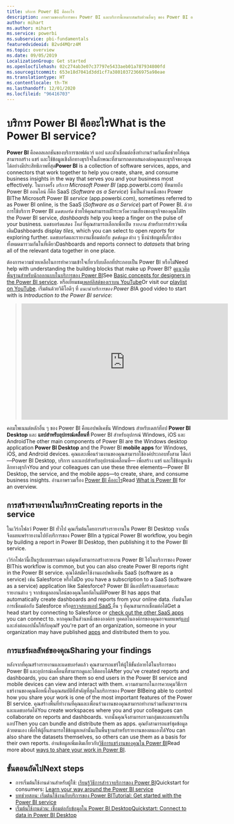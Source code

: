 ```yaml
---
title: บริการ Power BI คืออะไร
description: ภาพรวมของบริการของ Power BI และบริการนี้่เหมาะสมกับส่วนอื่นๆ ของ Power BI อย่างไร
author: mihart
ms.author: mihart
ms.service: powerbi
ms.subservice: pbi-fundamentals
featuredvideoid: B2vd4MQrz4M
ms.topic: overview
ms.date: 09/05/2019
LocalizationGroup: Get started
ms.openlocfilehash: 02c274ab3e07c37797e5433aeb01a787934800fd
ms.sourcegitcommit: 653e18d7041d3dd1cf7a38010372366975a98eae
ms.translationtype: HT
ms.contentlocale: th-TH
ms.lasthandoff: 12/01/2020
ms.locfileid: "96416703"
---
```

# <a name="what-is-the-power-bi-service"></a><span data-ttu-id="61431-103">บริการ Power BI คืออะไร</span><span class="sxs-lookup"><span data-stu-id="61431-103">What is the Power BI service?</span></span>
<span data-ttu-id="61431-104">**Power BI** คือคอลเลกชันของบริการซอฟต์แวร์ แอป และตัวเชื่อมต่อซึ่งทำงานร่วมกันเพื่อช่วยให้คุณสามารถสร้าง แชร์ และใช้ข้อมูลเชิงลึกทางธุรกิจในลักษณะที่สามารถตอบสนองต่อคุณและธุรกิจของคุณได้อย่างมีประสิทธิภาพที่สุด</span><span class="sxs-lookup"><span data-stu-id="61431-104">**Power BI** is a collection of software services, apps, and connectors that work together to help you create, share, and consume business insights in the way that serves you and your business most effectively.</span></span> <span data-ttu-id="61431-105">ในบางครั้ง *บริการ Microsoft Power BI* (app.powerbi.com) ที่หมายถึง Power BI ออนไลน์ ก็คือ SaaS (*Software as a Service*) ซึ่งเป็นส่วนหนึ่งของ Power BI</span><span class="sxs-lookup"><span data-stu-id="61431-105">The Microsoft Power BI *service* (app.powerbi.com), sometimes referred to as Power BI online, is the SaaS (*Software as a Service*) part of Power BI.</span></span> <span data-ttu-id="61431-106">ด้วยการใช้บริการ Power BI *แดชบอร์ด* ช่วยให้คุณสามารถเฝ้่าระหวังความเสี่ยงของธุรกิจของคุณได้</span><span class="sxs-lookup"><span data-stu-id="61431-106">In the Power BI service, *dashboards* help you keep a finger on the pulse of your business.</span></span> <span data-ttu-id="61431-107">แดชบอร์ดแสดง *ไทล์* ที่คุณสามารถเลือกเพื่อเปิด *รายงาน* สำหรับการสำรวจเพิ่มเติม</span><span class="sxs-lookup"><span data-stu-id="61431-107">Dashboards display *tiles*, which you can select to open *reports* for exploring further.</span></span> <span data-ttu-id="61431-108">แดชบอร์ดและรายงานเชื่อมต่อกับ *ชุดข้อมูล* ต่าง ๆ ซึ่งนำข้อมูลที่เกี่ยวข้องทั้งหมดมารวมกันในที่เดียว</span><span class="sxs-lookup"><span data-stu-id="61431-108">Dashboards and reports connect to *datasets* that bring all of the relevant data together in one place.</span></span> 

<span data-ttu-id="61431-109">ต้องการความช่วยเหลือในการทำความเข้าใจเกี่ยวกับบล็อกที่ประกอบเป็น Power BI หรือไม่</span><span class="sxs-lookup"><span data-stu-id="61431-109">Need help with understanding the building blocks that make up Power BI?</span></span> <span data-ttu-id="61431-110">ดู[แนวคิดพื้นฐานสำหรับนักออกแบบในบริการของ Power BI](service-basic-concepts.md)</span><span class="sxs-lookup"><span data-stu-id="61431-110">See [Basic concepts for designers in the Power BI service](service-basic-concepts.md).</span></span> <span data-ttu-id="61431-111">หรือเยี่ยมชม[เพลย์ลิสต์ของเราบน YouTube](https://www.youtube.com/playlist?list=PL1N57mwBHtN0JFoKSR0n-tBkUJHeMP2cP)</span><span class="sxs-lookup"><span data-stu-id="61431-111">Or visit our [playlist on YouTube](https://www.youtube.com/playlist?list=PL1N57mwBHtN0JFoKSR0n-tBkUJHeMP2cP).</span></span> <span data-ttu-id="61431-112">เริ่มต้นด้วยวิดีโอดีๆ ที่ *แนะนำบริการของ Power BI*</span><span class="sxs-lookup"><span data-stu-id="61431-112">A good video to start with is *Introduction to the Power BI service*:</span></span>

> 
> <iframe width="560" height="315" src="https://www.youtube.com/embed/B2vd4MQrz4M" frameborder="0" allowfullscreen></iframe>
> 

<span data-ttu-id="61431-113">คอมโพเนนต์หลักอื่น ๆ ของ Power BI คือแอปพลิเคชัน Windows สำหรับเดสก์ท็อป **Power BI Desktop** และ **แอปสำหรับอุปกรณ์เคลื่อนที่** Power BI สำหรับอุปกรณ์ Windows, iOS และ Android</span><span class="sxs-lookup"><span data-stu-id="61431-113">The other main components of Power BI are the Windows desktop application **Power BI Desktop** and the Power BI **mobile apps** for Windows, iOS, and Android devices.</span></span> <span data-ttu-id="61431-114">คุณและเพื่อนร่วมงานของคุณสามารถใช้องค์ประกอบทั้งสาม ได้แก่ &mdash;Power BI Desktop, บริการ และแอปสำหรับอุปกรณ์เคลื่อนที่&mdash; เพื่อสร้าง แชร์ และใช้ข้อมูลเชิงลึกทางธุรกิจ</span><span class="sxs-lookup"><span data-stu-id="61431-114">You and your colleagues can use these three elements&mdash;Power BI Desktop, the service, and the mobile apps&mdash;to create, share, and consume business insights.</span></span> <span data-ttu-id="61431-115">อ่านภาพรวมเรื่อง [Power BI คืออะไร](power-bi-overview.md)</span><span class="sxs-lookup"><span data-stu-id="61431-115">Read [What is Power BI](power-bi-overview.md) for an overview.</span></span>

## <a name="creating-reports-in-the-service"></a><span data-ttu-id="61431-116">การสร้างรายงานในบริการ</span><span class="sxs-lookup"><span data-stu-id="61431-116">Creating reports in the service</span></span>
<span data-ttu-id="61431-117">ในเวิร์กโฟลว์ Power BI ทั่วไป คุณเริ่มต้นโดยการสร้างรายงานใน Power BI Desktop จากนั้นจึงเผยแพร่รายงานไปยังบริการของ Power BI</span><span class="sxs-lookup"><span data-stu-id="61431-117">In a typical Power BI workflow, you begin by building a report in Power BI Desktop, then publishing it to the Power BI service.</span></span>  

<span data-ttu-id="61431-118">เวิร์กโฟลว์นี้เป็นรูปแบบธรรมดา แต่คุณยังสามารถสร้างรายงาน Power BI ได้ในบริการของ Power BI</span><span class="sxs-lookup"><span data-stu-id="61431-118">This workflow is common, but you can also create Power BI reports right in the Power BI service.</span></span> <span data-ttu-id="61431-119">คุณได้สมัครใช้งานแอปพลิเคชัน SaaS (software as a service) เช่น Salesforce หรือไม่</span><span class="sxs-lookup"><span data-stu-id="61431-119">Do you have a subscription to a SaaS (software as a service) application like Salesforce?</span></span> <span data-ttu-id="61431-120">Power BI มีแอปที่สร้างแดชบอร์ดและรายงานต่าง ๆ จากข้อมูลออนไลน์ของคุณโดยอัตโนมัติ</span><span class="sxs-lookup"><span data-stu-id="61431-120">Power BI has apps that automatically create dashboards and reports from your online data.</span></span> <span data-ttu-id="61431-121">เริ่มต้นโดยการเชื่อมต่อกับ Salesforce หรือ[ตรวจสอบแอป SaaS ](../connect-data/service-get-data.md)อื่น ๆ ที่คุณสามารถเชื่อมต่อได้</span><span class="sxs-lookup"><span data-stu-id="61431-121">Get a head start by connecting to Salesforce or [check out the other SaaS apps](../connect-data/service-get-data.md) you can connect to.</span></span> <span data-ttu-id="61431-122">หากคุณเป็นส่วนหนึ่งขององค์กร บุคคลในองค์กรของคุณอาจเผยแพร่[แอป](../collaborate-share/service-create-distribute-apps.md)และส่งต่อแอปนั้นให้กับคุณ</span><span class="sxs-lookup"><span data-stu-id="61431-122">If you're part of an organization, someone in your organization may have published [apps](../collaborate-share/service-create-distribute-apps.md) and distributed them to you.</span></span>

## <a name="sharing-your-findings"></a><span data-ttu-id="61431-123">การแชร์ผลลัพธ์ของคุณ</span><span class="sxs-lookup"><span data-stu-id="61431-123">Sharing your findings</span></span> 

<span data-ttu-id="61431-124">หลังจากที่คุณสร้างรายงานและแดชบอร์ดแล้ว คุณสามารถแชร์ให้ผู้ใช้ขั้นปลายได้ในบริการของ Power BI และอุปกรณ์เคลื่อนที่สามารถดูและโต้ตอบได้</span><span class="sxs-lookup"><span data-stu-id="61431-124">After you've created reports and dashboards, you can share them so end users in the Power BI service and mobile devices can view and interact with them.</span></span> <span data-ttu-id="61431-125">ความสามารถในการควบคุมวิธีการแชร์งานของคุณคือหนึ่งในคุณสมบัติที่สำคัญที่สุดในบริการของ Power BI</span><span class="sxs-lookup"><span data-stu-id="61431-125">Being able to control how you share your work is one of the most important features of the Power BI service.</span></span> <span data-ttu-id="61431-126">คุณสร้างพื้นที่ทำงานที่คุณและเพื่อนร่วมงานของคุณสามารถทำงานร่วมกันบนรายงานและแดชบอร์ดได้</span><span class="sxs-lookup"><span data-stu-id="61431-126">You create workspaces where you and your colleagues can collaborate on reports and dashboards.</span></span> <span data-ttu-id="61431-127">จากนั้นคุณจึงสามารถรวมกลุ่มและเผยแพร่เป็นแอป</span><span class="sxs-lookup"><span data-stu-id="61431-127">Then you can bundle and distribute them as apps.</span></span> <span data-ttu-id="61431-128">คุณยังสามารถแชร์ชุดข้อมูลด้วยตนเอง เพื่อให้ผู้อื่นสามารถใช้ข้อมูลเหล่านั้นเป็นพื้นฐานสำหรับรายงานของตนเองได้</span><span class="sxs-lookup"><span data-stu-id="61431-128">You can also share the datasets themselves, so others can use them as a basis for their own reports.</span></span> <span data-ttu-id="61431-129">อ่านข้อมูลเพิ่มเติมเกี่ยวกับ[วิธีการแชร์งานของคุณใน Power BI](../collaborate-share/service-how-to-collaborate-distribute-dashboards-reports.md)</span><span class="sxs-lookup"><span data-stu-id="61431-129">Read more about [ways to share your work in Power BI](../collaborate-share/service-how-to-collaborate-distribute-dashboards-reports.md).</span></span>

## <a name="next-steps"></a><span data-ttu-id="61431-130">ขั้นตอนถัดไป</span><span class="sxs-lookup"><span data-stu-id="61431-130">Next steps</span></span>
- <span data-ttu-id="61431-131">การเริ่มต้นใช้งานด่วนสำหรับผู้ใช้: [เรียนรู้วิธีการสำรวจบริการของ Power BI](../consumer/end-user-experience.md)</span><span class="sxs-lookup"><span data-stu-id="61431-131">Quickstart for consumers: [Learn your way around the Power BI service](../consumer/end-user-experience.md)</span></span>   
- [<span data-ttu-id="61431-132">บทช่วยสอน: เริ่มต้นใช้งานกับบริการของ Power BI</span><span class="sxs-lookup"><span data-stu-id="61431-132">Tutorial: Get started with the Power BI service</span></span>](service-get-started.md)
- [<span data-ttu-id="61431-133">เริ่มต้นใช้งานด่วน: เชื่อมต่อกับข้อมูลใน Power BI Desktop</span><span class="sxs-lookup"><span data-stu-id="61431-133">Quickstart: Connect to data in Power BI Desktop</span></span>](../connect-data/desktop-quickstart-connect-to-data.md)
